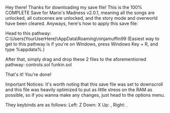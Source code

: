 Hey there! Thanks for downloading my save file! This is the 100% COMPLETE Save for Mario's Madness v2.0.1, meaning all the songs are unlocked, all cutscenes are unlocked, and the story mode and overworld have been cleared. Anyways, here's how to apply this save file:

Head to this pathway:
C:\Users\(YourUserHere)\AppData\Roaming\ninjamuffin99
(Easiest way to get to this pathway is if you're on Windows, press Windows Key + R, and type %appdata%.)

After that, simply drag and drop these 2 files to the aforementioned pathway:
controls.sol
funkin.sol

That's it! You're done! 

Important Notices:
It's worth noting that this save file was set to downscroll and this file was heavily optimized to put as little stress on the RAM as possible, so if you wanna make any changes, just head to the options menu.

They keybinds are as follows:
Left: Z
Down: X
Up: ,
Right: .
